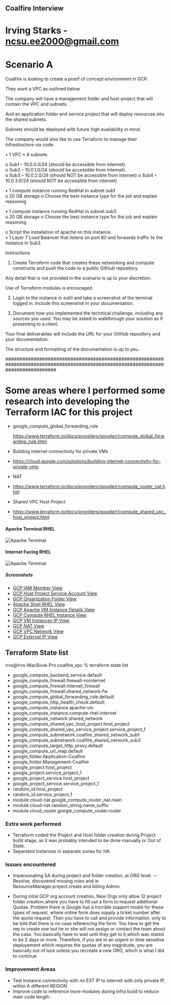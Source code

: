 ## Coalfire Interview 

# Irving Starks - ncsu.ee2000@gmail.com

# Scenario A 

Coalfire is looking to create a proof of concept environment in GCP. 

They want a VPC as outlined below. 

The company will have a management folder and host project that will contain the VPC and subnets. 

And an application folder  and service project  that will deploy resources into the shared subnets. 

Subnets should be deployed with future high availability in mind. 

 The company would also like to use Terraform to manage their infrastructure via code.

• 1 VPC
• 4 subnets

o Sub1 – 10.0.0.0/24 (should be accessible from internet).  
o Sub2 – 10.0.1.0/24 (should be accessible from internet).  
o Sub3 – 10.0.2.0/24 (should NOT be accessible from internet)
o Sub4 – 10.0.3.0/24 (should NOT be accessible from internet)

• 1 compute instance running RedHat in subnet sub1  
o 20 GB storage
o Choose the best instance type for the job and explain reasoning

• 1 compute instance running RedHat in subnet sub3  
o 20 GB storage
o Choose the best instance type for the job and explain reasoning

o Script the installation of apache on this instance.  
• 1 Layer 7 Load Balancer that listens on port 80 and forwards traffic to the instance in Sub3

Instructions

1. Create Terraform code that creates these networking and compute constructs and push the code
to a public GitHub repository. 

Any detail that is not provided in the scenario is up to your discretion.
 
 Use of Terraform modules is encouraged.

2. Login to the instance in sub1 and take a screenshot of the terminal logged in. Include this
screenshot in your documentation.


3. Document how you implemented the technical challenge, including any sources you used. You
may be asked to walkthrough your solution as if presenting to a client. 

Your final deliverables will include the URL for your GitHub repository and your documentation. 

The structure and formatting of the documentation is up to you.

##################################################################################################################################

# Some areas where I performed some research into developing the Terraform IAC for this project

* google_compute_global_forwarding_rule

  https://www.terraform.io/docs/providers/google/r/compute_global_forwarding_rule.html

* Building internet connectivity for private VMs

* https://cloud.google.com/solutions/building-internet-connectivity-for-private-vms

* NAT

* https://www.terraform.io/docs/providers/google/r/compute_router_nat.html

* Shared VPC Host Project

* https://www.terraform.io/docs/providers/google/r/compute_shared_vpc_host_project.html

#### Apache Terminal RHEL
![Apache Terminal](https://github.com/iestarks/coalfire/blob/main/screenshots/Snip20201018_22.png)


#### Internet Facing RHEL
![Apache Terminal](https://github.com/iestarks/coalfire/blob/main/screenshots/Snip20201018_23.png)


##### Screenshots

* [GCP IAM Member View](https://github.com/iestarks/coalfire/blob/main/screenshots/Snip20201018_10.png)
* [GCP Host Project Service Account View](https://github.com/iestarks/coalfire/blob/main/screenshots/Snip20201018_11.png)
* [GCP Organization Folder View](https://github.com/iestarks/coalfire/blob/main/screenshots/Snip20201018_12.png)
* [Apache Shell RHEL View](https://github.com/iestarks/coalfire/blob/main/screenshots/Snip20201018_14.png)
* [GCP Apache VM Instance Details View](https://github.com/iestarks/coalfire/blob/main/screenshots/Snip20201018_18.png)
* [GCP Compute RHEL Instance View](https://github.com/iestarks/coalfire/blob/main/screenshots/Snip20201018_17.png)
* [GCP VM Instances IP View](https://github.com/iestarks/coalfire/blob/main/screenshots/Snip20201018_19.png)
* [GCP NAT View](https://github.com/iestarks/coalfire/blob/main/screenshots/Snip20201018_6.png)
* [GCP VPC Network View](https://github.com/iestarks/coalfire/blob/main/screenshots/Snip20201018_8.png)
* [GCP External IP View](https://github.com/iestarks/coalfire/blob/main/screenshots/Snip20201018_9.png)


## Terraform State list

irvs@Irvs-MacBook-Pro coalfire_vpc % terraform state list

* google_compute_backend_service.default
* google_compute_firewall.firewall-nointernet
* google_compute_firewall.internet_firewall
* google_compute_firewall.shared_network-fw
* google_compute_global_forwarding_rule.default
* google_compute_http_health_check.default
* google_compute_instance.apache-vm
* google_compute_instance.compute-rhel-internet
* google_compute_network.shared_network
* google_compute_shared_vpc_host_project.host_project
* google_compute_shared_vpc_service_project.service_project_1
* google_compute_subnetwork.coalfire_shared_network_sub1
* google_compute_subnetwork.coalfire_shared_network_sub3
* google_compute_target_http_proxy.default
* google_compute_url_map.default
* google_folder.Application-Coalfire
* google_folder.Management-Coalfire
* google_project.host_project
* google_project.service_project_1
* google_project_service.host_project
* google_project_service.service_project_1
* random_id.host_project
* random_id.service_project_1
* module.cloud-nat.google_compute_router_nat.main
* module.cloud-nat.random_string.name_suffix
* module.cloud_router.google_compute_router.router

### Extra work performed
* Terraform coded the Project and Host folder creation during Project build stage, as it was probably intended to be done manually or Out of State.
* Separated Instances in separate zones for HA

### Issues encountered
* Impersonating SA during project and folder creation, at ORG level. -- Resolve, discovered missing roles and ie ResourceManager.project.create and billing Admin.

* During inital GCP org account creation, New Orgs only allow 12 project folder creation,where you have to fill out a form to request additional Quotas. Problem there is Google has a horrible support model for these types of request, where online form does supply a ticket number after the quota request. Then you have to call and provide information, only to be told that there is no case referencing the form. You have to get the rep to create one but he or she will not assign or contact the team about the case. You basically have to wait until they get to it,which was stated to be 2 days or more. Therefore, if you are in an urgent or time sensitive deployement which requires the quotas of any magnitude, you are basically out of luck unless you recreate a new ORG, which is what I did to continue.

### Improvement Areas

 * Test Instance connectivity with no EXT IP to internet with only private IP, within A different REGION
 * Improve code to reference more modules during Infra build to reduce main code length.
 
